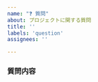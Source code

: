 ```yaml
---
name: "❓ 質問"
about: プロジェクトに関する質問
title: ''
labels: 'question'
assignees: ''

---
```


### 質問内容

<!-- 質問の内容を具体的に記述してください。 -->
